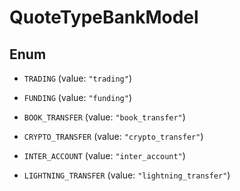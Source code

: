 

# QuoteTypeBankModel

## Enum


* `TRADING` (value: `"trading"`)

* `FUNDING` (value: `"funding"`)

* `BOOK_TRANSFER` (value: `"book_transfer"`)

* `CRYPTO_TRANSFER` (value: `"crypto_transfer"`)

* `INTER_ACCOUNT` (value: `"inter_account"`)

* `LIGHTNING_TRANSFER` (value: `"lightning_transfer"`)



